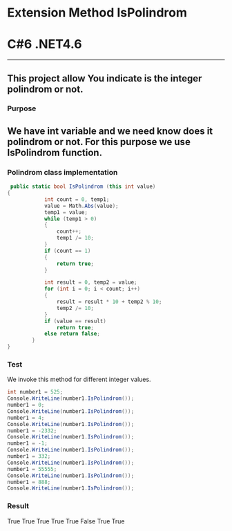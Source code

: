 # Extension Method IsPolindrom
# C#6  .NET4.6

----
This project allow You indicate is the integer polindrom or not.
----

### Purpose
We have int variable and we need know does it polindrom or not. For this purpose we use IsPolindrom function.
----

### Polindrom class implementation
```c#
 public static bool IsPolindrom (this int value)
{
            int count = 0, temp1;
            value = Math.Abs(value);
            temp1 = value;
            while (temp1 > 0)
            {
                count++;
                temp1 /= 10;
            }
            if (count == 1)
            {
                return true;
            }

            int result = 0, temp2 = value;
            for (int i = 0; i < count; i++)
            {
                result = result * 10 + temp2 % 10;
                temp2 /= 10;
            }
            if (value == result)
                return true;
            else return false;
        }
}
```  
### Test 
We invoke this method for different integer values.
```c#
int number1 = 525;
Console.WriteLine(number1.IsPolindrom());
number1 = 0;
Console.WriteLine(number1.IsPolindrom());
number1 = 4;
Console.WriteLine(number1.IsPolindrom());
number1 = -2332;
Console.WriteLine(number1.IsPolindrom());
number1 = -1;
Console.WriteLine(number1.IsPolindrom());
number1 = 332;
Console.WriteLine(number1.IsPolindrom());
number1 = 55555;
Console.WriteLine(number1.IsPolindrom());
number1 = 888;
Console.WriteLine(number1.IsPolindrom());
```

### Result

True
True
True
True
True
False
True
True
